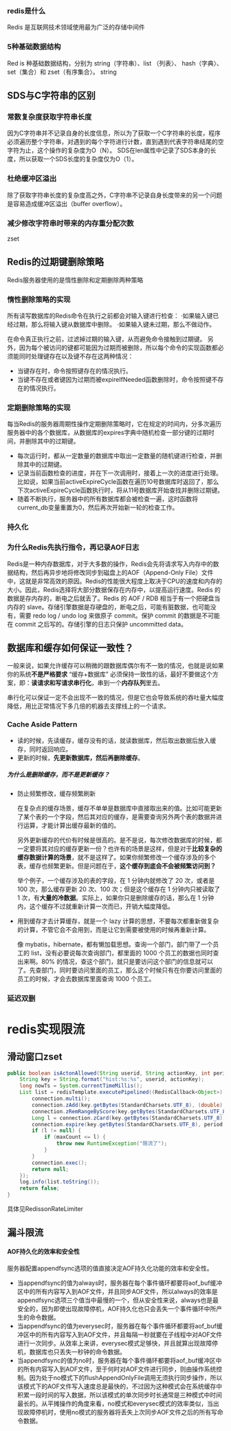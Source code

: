 ### redis是什么

Redis 是互联网技术领域使用最为广泛的存储中间件

### 5种基础数据结构

Red is 种基础数据结构，分别为 string（字符串）、list （列表〉、 hash（字典〉、set（集合）和 zset（有序集合〉。
string
## SDS与C字符串的区别
### 常数复杂度获取字符串长度
因为C字符串并不记录自身的长度信息，所以为了获取一个C字符串的长度，程序必须遍历整个字符串，对遇到的每个字符进行计数，直到遇到代表字符串结尾的空字符为止，这个操作的复杂度为O（N）。
SDS在len属性中记录了SDS本身的长度，所以获取一个SDS长度的复杂度仅为O（1）。
### 杜绝缓冲区溢出
除了获取字符串长度的复杂度高之外，C字符串不记录自身长度带来的另一个问题是容易造成缓冲区溢出（buffer overflow）。
### 减少修改字符串时带来的内存重分配次数
zset

## Redis的过期键删除策略

Redis服务器使用的是惰性删除和定期删除两种策略

### 惰性删除策略的实现
所有读写数据库的Redis命令在执行之前都会对输入键进行检查：
·如果输入键已经过期，那么将输入键从数据库中删除。
·如果输入键未过期，那么不做动作。

在命令真正执行之前，过滤掉过期的输入键，从而避免命令接触到过期键。
另外，因为每个被访问的键都可能因为过期而被删除，所以每个命令的实现函数都必须能同时处理键存在以及键不存在这两种情况：
- 当键存在时，命令按照键存在的情况执行。
- 当键不存在或者键因为过期而被expireIfNeeded函数删除时，命令按照键不存在的情况执行。

### 定期删除策略的实现
每当Redis的服务器周期性操作定期删除策略时，它在规定的时间内，分多次遍历服务器中的各个数据库，从数据库的expires字典中随机检查一部分键的过期时间，并删除其中的过期键。
- 每次运行时，都从一定数量的数据库中取出一定数量的随机键进行检查，并删除其中的过期键。
- 记录当前函数检查的进度，并在下一次调用时，接着上一次的进度进行处理。比如说，如果当前activeExpireCycle函数在遍历10号数据库时返回了，那么下次activeExpireCycle函数执行时，将从11号数据库开始查找并删除过期键。
- 随着不断执行，服务器中的所有数据库都会被检查一遍，这时函数将current_db变量重置为0，然后再次开始新一轮的检查工作。

### 持久化



### 为什么Redis先执行指令，再记录AOF日志

Redis是一种内存数据库，对于大多数的操作，Redis会先将请求写入内存中的数据结构，然后再异步地将修改同步到磁盘上的AOF（Append-Only File）文件中，这就是非常高效的原因。Redis的性能很大程度上取决于CPU的速度和内存的大小。因此，Redis选择将大部分数据保存在内存中，以提高运行速度。Redis 的数据是存内存的，断电之后就丢了。Redis 的 AOF / RDB 相当于有一个把硬盘当内存的 slave。存储引擎数据是存硬盘的，断电之后，可能有脏数据，也可能没有，需要 redo log / undo log 来做原子 commit。保护 commit 的数据是不可能在 commit 之后写的。存储引擎的日志只保护 uncommitted data。



## 数据库和缓存如何保证一致性？

一般来说，如果允许缓存可以稍微的跟数据库偶尔有不一致的情况，也就是说如果你的系统**不是严格要求** “缓存+数据库” 必须保持一致性的话，最好不要做这个方案，即：**读请求和写请求串行化**，串到一个**内存队列**里去。

串行化可以保证一定不会出现不一致的情况，但是它也会导致系统的吞吐量大幅度降低，用比正常情况下多几倍的机器去支撑线上的一个请求。

### Cache Aside Pattern

- 读的时候，先读缓存，缓存没有的话，就读数据库，然后取出数据后放入缓存，同时返回响应。
- 更新的时候，**先更新数据库，然后再删除缓存**。

##### 为什么是删除缓存，而不是更新缓存？

- 防止频繁修改，缓存频繁刷新

  在复杂点的缓存场景，缓存不单单是数据库中直接取出来的值。比如可能更新了某个表的一个字段，然后其对应的缓存，是需要查询另外两个表的数据并进行运算，才能计算出缓存最新的值的。

  另外更新缓存的代价有时候是很高的。是不是说，每次修改数据库的时候，都一定要将其对应的缓存更新一份？也许有的场景是这样，但是对于**比较复杂的缓存数据计算的场景**，就不是这样了。如果你频繁修改一个缓存涉及的多个表，缓存也频繁更新。但是问题在于，**这个缓存到底会不会被频繁访问到？**

  举个例子，一个缓存涉及的表的字段，在 1 分钟内就修改了 20 次，或者是 100 次，那么缓存更新 20 次、100 次；但是这个缓存在 1 分钟内只被读取了 1 次，有**大量的冷数据**。实际上，如果你只是删除缓存的话，那么在 1 分钟内，这个缓存不过就重新计算一次而已，开销大幅度降低。

- 用到缓存才去计算缓存，就是一个 lazy 计算的思想，不要每次都重新做复杂的计算，不管它会不会用到，而是让它到需要被使用的时候再重新计算。

  像 mybatis，hibernate，都有懒加载思想。查询一个部门，部门带了一个员工的 list，没有必要说每次查询部门，都里面的 1000 个员工的数据也同时查出来啊。80% 的情况，查这个部门，就只是要访问这个部门的信息就可以了。先查部门，同时要访问里面的员工，那么这个时候只有在你要访问里面的员工的时候，才会去数据库里面查询 1000 个员工。



### 延迟双删

# redis实现限流

## 滑动窗口zset

```java
public boolean isActonAllowed(String userid, String actionKey, int period, int maxCount) {
    String key = String.format("hist:%s:%s", userid, actionKey);
    long nowTs = System.currentTimeMillis();
    List list = redisTemplate.executePipelined((RedisCallback<Object>) connection -> {
        connection.multi();
        connection.zAdd(key.getBytes(StandardCharsets.UTF_8), (double) nowTs, (String.valueOf(nowTs).getBytes(StandardCharsets.UTF_8)));
        connection.zRemRangeByScore(key.getBytes(StandardCharsets.UTF_8), 0, nowTs - period * 1000L);
        Long l = connection.zCard(key.getBytes(StandardCharsets.UTF_8));
        connection.expire(key.getBytes(StandardCharsets.UTF_8), period + 1);
        if (l != null) {
            if (maxCount <= l) {
                throw new RuntimeException("限流了");
            }
        }
        connection.exec();
        return null;
    });
    log.info(list.toString());
    return false;
}
```
具体见RedissonRateLimiter

## 漏斗限流

#### AOF持久化的效率和安全性

服务器配置appendfsync选项的值直接决定AOF持久化功能的效率和安全性。

- 当appendfsync的值为always时，服务器在每个事件循环都要将aof_buf缓冲区中的所有内容写入到AOF文件，并且同步AOF文件，所以always的效率是appendfsync选项三个值当中最慢的一个，但从安全性来说，always也是最安全的，因为即使出现故障停机，AOF持久化也只会丢失一个事件循环中所产生的命令数据。
- 当appendfsync的值为everysec时，服务器在每个事件循环都要将aof_buf缓冲区中的所有内容写入到AOF文件，并且每隔一秒就要在子线程中对AOF文件进行一次同步。从效率上来讲，everysec模式足够快，并且就算出现故障停机，数据库也只丢失一秒钟的命令数据。
- 当appendfsync的值为no时，服务器在每个事件循环都要将aof_buf缓冲区中的所有内容写入到AOF文件，至于何时对AOF文件进行同步，则由操作系统控制。因为处于no模式下的flushAppendOnlyFile调用无须执行同步操作，所以该模式下的AOF文件写入速度总是最快的，不过因为这种模式会在系统缓存中积累一段时间的写入数据，所以该模式的单次同步时长通常是三种模式中时间最长的。从平摊操作的角度来看，no模式和everysec模式的效率类似，当出现故障停机时，使用no模式的服务器将丢失上次同步AOF文件之后的所有写命令数据。